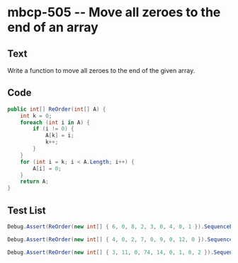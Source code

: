 # mbcp-505 -- Move all zeroes to the end of an array

## Text

Write a function to move all zeroes to the end of the given array.

## Code

```csharp
public int[] ReOrder(int[] A) {
    int k = 0;
    foreach (int i in A) {
        if (i != 0) {
            A[k] = i;
            k++;
        }
    }
    for (int i = k; i < A.Length; i++) {
        A[i] = 0;
    }
    return A;
}
```

## Test List

```csharp
Debug.Assert(ReOrder(new int[] { 6, 0, 8, 2, 3, 0, 4, 0, 1 }).SequenceEqual(new int[] { 6, 8, 2, 3, 4, 1, 0, 0, 0 }));
```

```csharp
Debug.Assert(ReOrder(new int[] { 4, 0, 2, 7, 0, 9, 0, 12, 0 }).SequenceEqual(new int[] { 4, 2, 7, 9, 12, 0, 0, 0, 0 }));
```

```csharp
Debug.Assert(ReOrder(new int[] { 3, 11, 0, 74, 14, 0, 1, 0, 2 }).SequenceEqual(new int[] { 3, 11, 74, 14, 1, 2, 0, 0, 0 }));
```
